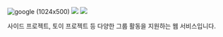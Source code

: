 
![google (1024x500)](https://github.com/groom-link/.github/assets/61648828/67b22233-747e-4d2b-a183-66ef61ee3b62)
[<img src="https://img.shields.io/badge/notion-white?style=for-the-badge&logo=Notion&logoColor=black">](https://hulking-stetson-3ee.notion.site/Groom-aea15ec1ff114a8eaa69d4e5ac7911be)
[<img src="https://img.shields.io/badge/figma-black?style=for-the-badge&logo=Figma&logoColor=#F24E1E">](https://www.figma.com/file/mSMQMmTrEUKQYCpIiSHdcV/Untitled?type=whiteboard&node-id=0%3A1&t=Cd75lsTdszs6nHph-1)

사이드 프로젝트, 토이 프로젝트 등 다양한 그룹 활동을 지원하는 웹 서비스입니다.  
